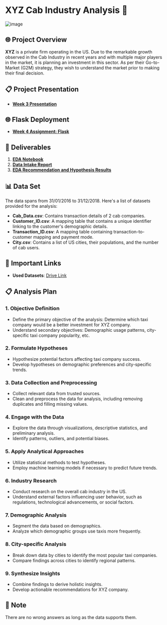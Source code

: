# XYZ Cab Industry Analysis 🚖

![image](https://github.com/hocuf/G2M-insight-for-Cab-Investment-firm--Data-Glacier/assets/92105996/dde256a1-7502-43cb-80c6-8eb2d41592a0)


## 🌐 Project Overview

**XYZ** is a private firm operating in the US. Due to the remarkable growth observed in the Cab Industry in recent years and with multiple major players in the market, it is planning an investment in this sector. As per their Go-to-Market (G2M) strategy, they wish to understand the market prior to making their final decision.

## 📋 Project Presentation 

* [**Week 3 Presentation**](https://github.com/hocuf/G2M-insight-for-Cab-Investment-firm--Data-Glacier/blob/main/Presentation_week_3.pptx)

## 🌐 Flask Deployment

* [**Week 4 Assignment: Flask**](https://github.com/hocuf/G2M-insight-for-Cab-Investment-firm--Data-Glacier/blob/main/w4_assignment.pdf)

## 📁 Deliverables

1. [**EDA Notebook**](https://github.com/hocuf/G2M-insight-for-Cab-Investment-firm--Data-Glacier/blob/main/G2M%20insight%20for%20Cab%20Investment%20firm.ipynb)
2. [**Data Intake Report**](https://github.com/hocuf/G2M-insight-for-Cab-Investment-firm--Data-Glacier/blob/main/Data%20Intake%20Report_VI%20(1).pdf)
3. [**EDA Recommendation and Hypothesis Results**](https://github.com/hocuf/G2M-insight-for-Cab-Investment-firm--Data-Glacier/blob/main/EDA%20-%20Recommender%20System.ipynb)


## 📊 Data Set

The data spans from 31/01/2016 to 31/12/2018. Here's a list of datasets provided for the analysis:

- **Cab_Data.csv**: Contains transaction details of 2 cab companies.
- **Customer_ID.csv**: A mapping table that contains a unique identifier linking to the customer's demographic details.
- **Transaction_ID.csv**: A mapping table containing transaction-to-customer mapping and payment mode.
- **City.csv**: Contains a list of US cities, their populations, and the number of cab users.

## 🔗 Important Links

- **Used Datasets**: [Drive Link](https://drive.google.com/drive/folders/1-QPbo40JcZg_SgmpGxWZwvKrW2s24syR?usp=sharing)


## 📋 Analysis Plan

### 1. Objective Definition
- Define the primary objective of the analysis: Determine which taxi company would be a better investment for XYZ company.
- Understand secondary objectives: Demographic usage patterns, city-specific taxi company popularity, etc.

### 2. Formulate Hypotheses
- Hypothesize potential factors affecting taxi company success.
- Develop hypotheses on demographic preferences and city-specific trends.

### 3. Data Collection and Preprocessing
- Collect relevant data from trusted sources.
- Clean and preprocess the data for analysis, including removing duplicates and filling missing values.

### 4. Engage with the Data
- Explore the data through visualizations, descriptive statistics, and preliminary analysis.
- Identify patterns, outliers, and potential biases.

### 5. Apply Analytical Approaches
- Utilize statistical methods to test hypotheses.
- Employ machine learning models if necessary to predict future trends.

### 6. Industry Research
- Conduct research on the overall cab industry in the US.
- Understand external factors influencing user behavior, such as regulations, technological advancements, or social factors.

### 7. Demographic Analysis
- Segment the data based on demographics.
- Analyze which demographic groups use taxis more frequently.

### 8. City-specific Analysis
- Break down data by cities to identify the most popular taxi companies.
- Compare findings across cities to identify regional patterns.

### 9. Synthesize Insights
- Combine findings to derive holistic insights.
- Develop actionable recommendations for XYZ company.





## 📝 Note

There are no wrong answers as long as the data supports them.
